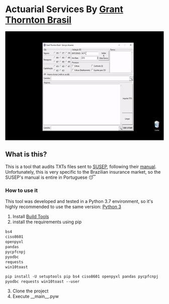# Actuarial Services By [Grant Thornton Brasil](https://www.grantthornton.com.br/en/service/advisory/actuarial-services/ "ActuarialServicesGrantThornton")
<img src="https://raw.githubusercontent.com/Grant-Thornton-Brasil/ActuarialServices/2aa7ee24fe7a81087c9854c0efb97e89ef188df3/Docs/demo.gif" width="660" height="345">

## What is this?

This is a tool that audits TXTs files sent to [SUSEP](http://www.susep.gov.br "SUSEP"), following their [manual](https://www2.susep.gov.br/download/fip2_2/Fip22_ManualPreenchimentosetembro-2019.zip "manual").
Unfortunately, this is very specific to the Brazilian insurance market, so the SUSEP's manual is entire in Portuguese :sleeping:

### How to use it
This tool was developed and tested in a Python 3.7 environment, so it's highly recommended to use the same version:
[Python 3](https://www.python.org/downloads/ "Python 3")

1. Install [Build Tools](https://visualstudio.microsoft.com/pt-br/thank-you-downloading-visual-studio/?sku=BuildTools&rel=16)
2.  install the requirements using pip
```
bs4
ciso8601
openpyxl
pandas
pycpfcnpj
pyodbc
requests
win10toast
```
```
pip install -U setuptools pip bs4 ciso8601 openpyxl pandas pycpfcnpj pyodbc requests win10toast --user
```
3. Clone the project
4. Execute \_\_main__.pyw
